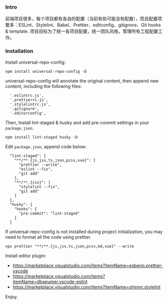 ### Intro

前端项目很多，每个项目都有各自的配置（当前有些可能没有配置），而且配置项繁多：ESLint、Stylelint、Babel、Prettier、editconfig、gitignore、Git hooks & template.
项目目标为了统一各项目配置，统一团队风格，管理所有工程配置工作。

### Installation

Install universal-repo-config:

```
npm install universal-repo-config -D
```

universal-repo-config will annotate the original content, then append new content, including the following files:

```
  '.eslintrc.js',
  '.prettierrc.js',
  '.stylelintrc.js',
  '.gitignore',
  '.editorconfig',
```

Then, Install lint-staged & husky and add pre-commit settings in your `package.json`.

```
npm install lint-staged husky -D
```

Edit `package.json`, append code below:

```
  "lint-staged": {
    "**/**.{js,jsx,ts,json,pcss,vue}": [
      "prettier --write",
      "eslint --fix",
      "git add"
    ],
    "**/**.{css}": [
      "stylelint --fix",
      "git add"
    ]
  },
  "husky": {
    "hooks": {
      "pre-commit": "lint-staged"
    }
  }
```

If universal-repo-config is not installed during project initialization, you may need to format all the code using prettier.

```
npx prettier "**/**.{js,jsx,ts,json,pcss,md,vue}" --write
```

Install editor plugin:

- https://marketplace.visualstudio.com/items?itemName=esbenp.prettier-vscode
- https://marketplace.visualstudio.com/items?itemName=dbaeumer.vscode-eslint
- https://marketplace.visualstudio.com/items?itemName=shinnn.stylelint

Enjoy.
